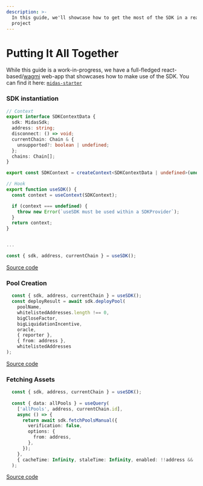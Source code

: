```yaml
---
description: >-
  In this guide, we'll showcase how to get the most of the SDK in a real-life
  project
---
```


# Putting It All Together

While this guide is a work-in-progress, we have a full-fledged react-based/[wagmi](https://github.com/wagmi-dev/wagmi) web-app that showcases how to make use of the SDK. You can find it here: [`midas-starter`](https://github.com/Midas-Protocol/midas-starter)&#x20;

### **SDK instantiation**&#x20;

```typescript
// Context
export interface SDKContextData {
  sdk: MidasSdk;
  address: string;
  disconnect: () => void;
  currentChain: Chain & {
    unsupported?: boolean | undefined;
  };
  chains: Chain[];
}

export const SDKContext = createContext<SDKContextData | undefined>(undefined);

// Hook
export function useSDK() {
  const context = useContext(SDKContext);

  if (context === undefined) {
    throw new Error(`useSDK must be used within a SDKProvider`);
  }
  return context;
}


...

const { sdk, address, currentChain } = useSDK();
```

[Source code](https://github.com/Midas-Protocol/midas-starter/blob/master/src/context/SDKContext.tsx)

### **Pool Creation**

```typescript
  const { sdk, address, currentChain } = useSDK();
  const deployResult = await sdk.deployPool(
    poolName,
    whitelistedAddresses.length !== 0,
    bigCloseFactor,
    bigLiquidationIncentive,
    oracle,
    { reporter },
    { from: address },
    whitelistedAddresses
);
```

[Source code](https://github.com/Midas-Protocol/midas-starter/blob/master/src/components/sdk/CreatePool.tsx#L80-L89)

### Fetching Assets

```typescript
  const { sdk, address, currentChain } = useSDK();
  
  const { data: allPools } = useQuery(
    ['allPools', address, currentChain.id],
    async () => {
      return await sdk.fetchPoolsManual({
        verification: false,
        options: {
          from: address,
        },
      });
    },
    { cacheTime: Infinity, staleTime: Infinity, enabled: !!address && !!currentChain.id }
  );
```

[Source code](https://github.com/Midas-Protocol/midas-starter/blob/master/src/components/sdk/PoolsList.tsx)
